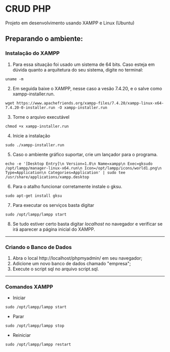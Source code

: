# CRUD PHP #

Projeto em desenvolvimento usando XAMPP e Linux (Ubuntu)

## Preparando o ambiente: ##

### Instalação do XAMPP ###

1. Para essa situação foi usado um sistema de 64 bits. Caso esteja em dúvida quanto a arquitetura do seu sistema, digite no terminal:
``` 
uname -m
```
2. Em seguida baixe o XAMPP, nesse caso a vesão 7.4.20, e o salve como xampp-installer.run.
```
wget https://www.apachefriends.org/xampp-files/7.4.20/xampp-linux-x64-7.4.20-0-installer.run -O xampp-installer.run
```
3. Torne o arquivo executável
```
chmod +x xampp-installer.run
```
4. Inicie a instalação
```
sudo ./xampp-installer.run
```
5. Caso o ambiente gráfico suportar, crie um lançador para o programa.
```
echo -e '[Desktop Entry]\n Version=1.0\n Name=xampp\n Exec=gksudo /opt/lampp/manager-linux-x64.run\n Icon=/opt/lampp/icons/world1.png\n Type=Application\n Categories=Application' | sudo tee /usr/share/applications/xampp.desktop
```
6. Para o atalho funcionar corretamente instale o gksu.
```
sudo apt-get install gksu
```
7. Para executar os serviços basta digitar
```
sudo /opt/lampp/lampp start
```
8. Se tudo estiver certo basta digitar _localhost_ no navegador e verificar se irá aparecer a página inicial do XAMPP.

---

### Criando o Banco de Dados ###

1. Abra o local http://localhost/phpmyadmin/ em seu navegador;
2. Adicione um novo banco de dados chamado "empresa";
3. Execute o script sql no arquivo script.sql.

---
### Comandos XAMPP ###
- Iniciar
```
sudo /opt/lampp/lampp start
```
- Parar
```
sudo /opt/lampp/lampp stop
```
- Reiniciar
```
sudo /opt/lampp/lampp restart
```